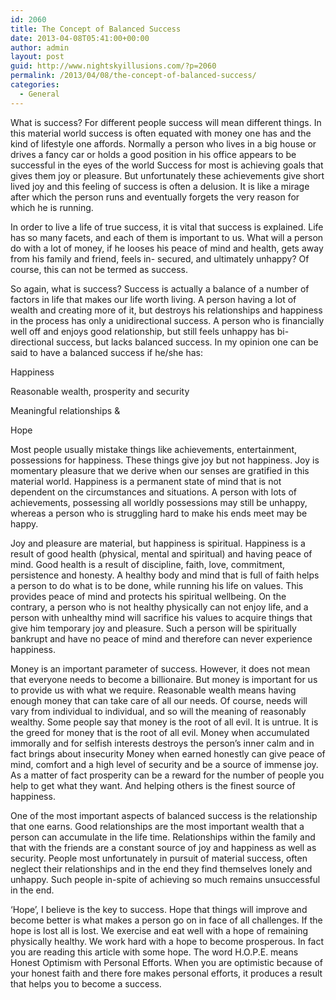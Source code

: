 ```yaml
---
id: 2060
title: The Concept of Balanced Success
date: 2013-04-08T05:41:00+00:00
author: admin
layout: post
guid: http://www.nightskyillusions.com/?p=2060
permalink: /2013/04/08/the-concept-of-balanced-success/
categories:
  - General
---
```

What is success? For different people success will mean different things. In this material world success is often equated with money one has and the kind of lifestyle one affords. Normally a person who lives in a big house or drives a fancy car or holds a good position in his office appears to be successful in the eyes of the world Success for most is achieving goals that gives them joy or pleasure. But unfortunately these achievements give short lived joy and this feeling of success is often a delusion. It is like a mirage after which the person runs and eventually forgets the very reason for which he is running.

In order to live a life of true success, it is vital that success is explained. Life has so many facets, and each of them is important to us. What will a person do with a lot of money, if he looses his peace of mind and health, gets away from his family and friend, feels in- secured, and ultimately unhappy? Of course, this can not be termed as success.

So again, what is success? Success is actually a balance of a number of factors in life that makes our life worth living. A person having a lot of wealth and creating more of it, but destroys his relationships and happiness in the process has only a unidirectional success. A person who is financially well off and enjoys good relationship, but still feels unhappy has bi-directional success, but lacks balanced success. In my opinion one can be said to have a balanced success if he/she has:

Happiness
  
Reasonable wealth, prosperity and security
  
Meaningful relationships &
  
Hope

Most people usually mistake things like achievements, entertainment, possessions for happiness. These things give joy but not happiness. Joy is momentary pleasure that we derive when our senses are gratified in this material world. Happiness is a permanent state of mind that is not dependent on the circumstances and situations. A person with lots of achievements, possessing all worldly possessions may still be unhappy, whereas a person who is struggling hard to make his ends meet may be happy.

Joy and pleasure are material, but happiness is spiritual. Happiness is a result of good health (physical, mental and spiritual) and having peace of mind. Good health is a result of discipline, faith, love, commitment, persistence and honesty. A healthy body and mind that is full of faith helps a person to do what is to be done, while running his life on values. This provides peace of mind and protects his spiritual wellbeing. On the contrary, a person who is not healthy physically can not enjoy life, and a person with unhealthy mind will sacrifice his values to acquire things that give him temporary joy and pleasure. Such a person will be spiritually bankrupt and have no peace of mind and therefore can never experience happiness.

Money is an important parameter of success. However, it does not mean that everyone needs to become a billionaire. But money is important for us to provide us with what we require. Reasonable wealth means having enough money that can take care of all our needs. Of course, needs will vary from individual to individual, and so will the meaning of reasonably wealthy. Some people say that money is the root of all evil. It is untrue. It is the greed for money that is the root of all evil. Money when accumulated immorally and for selfish interests destroys the person’s inner calm and in fact brings about insecurity Money when earned honestly can give peace of mind, comfort and a high level of security and be a source of immense joy. As a matter of fact prosperity can be a reward for the number of people you help to get what they want. And helping others is the finest source of happiness.

One of the most important aspects of balanced success is the relationship that one earns. Good relationships are the most important wealth that a person can accumulate in the life time. Relationships within the family and that with the friends are a constant source of joy and happiness as well as security. People most unfortunately in pursuit of material success, often neglect their relationships and in the end they find themselves lonely and unhappy. Such people in-spite of achieving so much remains unsuccessful in the end.

‘Hope’, I believe is the key to success. Hope that things will improve and become better is what makes a person go on in face of all challenges. If the hope is lost all is lost. We exercise and eat well with a hope of remaining physically healthy. We work hard with a hope to become prosperous. In fact you are reading this article with some hope. The word H.O.P.E. means Honest Optimism with Personal Efforts. When you are optimistic because of your honest faith and there fore makes personal efforts, it produces a result that helps you to become a success.